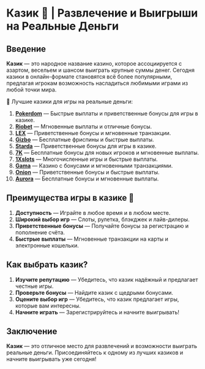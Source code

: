 # Казик 🎰 | Развлечение и Выигрыши на Реальные Деньги

## Введение

**Казик** — это народное название казино, которое ассоциируется с азартом, весельем и шансом выиграть крупные суммы денег. Сегодня казики в онлайн-формате становятся всё более популярными, предлагая игрокам возможность насладиться любимыми играми из любой точки мира.

🎰 Лучшие казики для игры на реальные деньги:

1. **[Pokerdom](https://brandplay.link/4k77v2yx)** — Быстрые выплаты и приветственные бонусы для игры в казике.
2. **[Riobet](https://brandplay.link/7xBLTPyj)** — Мгновенные выплаты и отличные бонусы.
3. **[LEX](https://brandplay.link/zW4hdDFV)** — Приветственные бонусы и мгновенные транзакции.
4. **[Gizbo](https://brandplay.link/bprXw4YV)** — Бесплатные фриспины и быстрые выплаты.
5. **[Starda](https://brandplay.link/fB7xwRFL)** — Приветственные бонусы для игры в казике.
6. **[7K](https://brandplay.link/BvQyFShp)** — Бесплатные бонусы для новых игроков и мгновенные выплаты.
7. **[1Xslots](https://brandplay.link/hSB1khtr)** — Многочисленные игры и быстрые выплаты.
8. **[Gama](https://brandplay.link/j6NMKsDz)** — Казино с бонусами и мгновенными транзакциями.
9. **[Onion](https://brandplay.link/zBGRVpQ9)** — Приветственные бонусы и быстрые выплаты.
10. **[Aurora](https://10trafic-stat2.com/click/668546556bcc6313411604bd/6766/13032/subaccount)** — Бесплатные бонусы и мгновенные выплаты.

## Преимущества игры в казике 🎯

1. **Доступность** — Играйте в любое время и в любом месте.
2. **Широкий выбор игр** — Слоты, рулетка, блэкджек и лайв-дилеры.
3. **Приветственные бонусы** — Получайте бонусы за регистрацию и пополнение счёта.
4. **Быстрые выплаты** — Мгновенные транзакции на карты и электронные кошельки.

## Как выбрать казик?

1. **Изучите репутацию** — Убедитесь, что казик надёжный и предлагает честные игры.
2. **Проверьте бонусы** — Найдите казик с щедрыми бонусами.
3. **Оцените выбор игр** — Убедитесь, что казик предлагает игры, которые вам интересны.
4. **Начните играть** — Зарегистрируйтесь и начните выигрывать!

## Заключение

**Казик** — это отличное место для развлечений и возможности выиграть реальные деньги. Присоединяйтесь к одному из лучших казиков и начните выигрывать уже сегодня!

